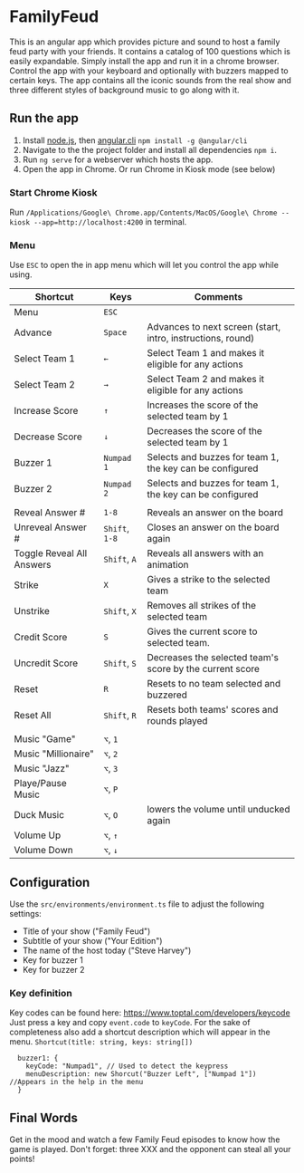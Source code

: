# FamilyFeud
This is an angular app which provides picture and sound to host a family feud party with your friends.
It contains a catalog of 100 questions which is easily expandable. Simply install the app and run it in a chrome browser.
Control the app with your keyboard and optionally with buzzers mapped to certain keys. 
The app contains all the iconic sounds from the real show and three different styles of background music to go along with it.

## Run the app
1. Install [node.js](https://nodejs.org/en/), then [angular.cli](https://angular.io/cli) `npm install -g @angular/cli`
2. Navigate to the the project folder and install all dependencies `npm i`.
3. Run `ng serve` for a webserver which hosts the app.
4. Open the app in Chrome. Or run Chrome in Kiosk mode (see below)

### Start Chrome Kiosk
Run `/Applications/Google\ Chrome.app/Contents/MacOS/Google\ Chrome --kiosk --app=http://localhost:4200` in terminal.

### Menu
Use `ESC` to open the in app menu which will let you control the app while using.

| Shortcut                  | Keys            | Comments                                                       |
| ------------------------- | --------------- | -------------------------------------------------------------- |
| Menu                      | `ESC`           |                                                                |
| Advance                   | `Space`         | Advances to next screen (start, intro, instructions, round)    |
| Select Team 1             | `←`             | Select Team 1 and makes it eligible for any actions            |
| Select Team 2             | `→`             | Select Team 2 and makes it eligible for any actions            |
| Increase Score            | `↑`             | Increases the score of the selected team by 1                  |
| Decrease Score            | `↓`             | Decreases the score of the selected team by 1                  |
| Buzzer 1                  | `Numpad 1`      | Selects and buzzes for team 1, the key can be configured       |
| Buzzer 2                  | `Numpad 2`      | Selects and buzzes for team 1, the key can be configured       |
|                           |                 |                                                                |
| Reveal Answer #           | `1-8`           | Reveals an answer on the board                                 |
| Unreveal Answer #         | `Shift`, `1-8`  | Closes an answer on the board again                            |
| Toggle Reveal All Answers | `Shift`, `A`    | Reveals all answers with an animation                          |
| Strike                    | `X`             | Gives a strike to the selected team                            |
| Unstrike                  | `Shift`, `X`    | Removes all strikes of the selected team                       |
| Credit Score              | `S`             | Gives the current score to selected team.                      |
| Uncredit Score            | `Shift`, `S`    | Decreases the selected team's score by the current score       |
| Reset                     | `R`             | Resets to no team selected and buzzered                        |
| Reset All                 | `Shift`, `R`    | Resets both teams' scores and rounds played                    |
|                           |                 |                                                                |
| Music "Game"              | `⌥`, `1`        |                                                                |
| Music "Millionaire"       | `⌥`, `2`        |                                                                |
| Music "Jazz"              | `⌥`, `3`        |                                                                |
| Playe/Pause Music         | `⌥`, `P`        |                                                                |
| Duck Music                | `⌥`, `O`        | lowers the volume until unducked again                         |
| Volume Up                 | `⌥`, `↑`        |                                                                |
| Volume Down               | `⌥`, `↓`        |                                                                |


## Configuration
Use the `src/environments/environment.ts` file to adjust the following settings:
* Title of your show ("Family Feud")
* Subtitle of your show ("Your Edition")
* The name of the host today ("Steve Harvey")
* Key for buzzer 1
* Key for buzzer 2

### Key definition
Key codes can be found here:
https://www.toptal.com/developers/keycode 
Just press a key and copy `event.code` to `keyCode`.
For the sake of completeness also add a shortcut description which will appear in the menu.
`Shortcut(title: string, keys: string[])`

```
  buzzer1: {
    keyCode: "Numpad1", // Used to detect the keypress
    menuDescription: new Shorcut("Buzzer Left", ["Numpad 1"]) //Appears in the help in the menu
  }
```

## Final Words
Get in the mood and watch a few Family Feud episodes to know how the game is played.
Don't forget: three XXX and the opponent can steal all your points!
